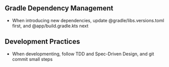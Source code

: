 ## Gradle Dependency Management
- When introducing new dependencies, update @gradle/libs.versions.toml first, and @app/build.gradle.kts next

## Development Practices
- When developmenting, follow TDD and Spec-Driven Design, and git commit small steps
